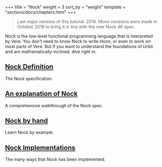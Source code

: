 +++
title = "Nock"
weight = 3
sort_by = "weight"
template = "sections/docs/chapters.html"
+++
> Last major revision of this tutorial: 2016.  Minor revisions were made in October 2018 to bring it in line with the new Nock 4K spec.

Nock is the low-level functional programming language that is interpreted by Vere. You don't need to know Nock to write Hoon, or even to work on most parts of Vere.  But if you want to understand the foundations of Urbit and are mathematically-inclined, dive right in.

## [Nock Definition](./docs/learn/nock/definition.md)

The Nock specification.

## [An explanation of Nock](./docs/learn/nock/explanation.md)

A comprehensive walkthrough of the Nock spec.

## [Nock by hand](./docs/learn/nock/example.md)

Learn Nock by example.

## [Nock Implementations](./docs/learn/nock/implementations.md)

The many ways that Nock has been implemented.
